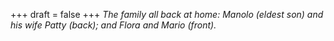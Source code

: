 
+++
draft = false
+++
_The family all back at home: Manolo (eldest son) and his wife Patty (back); and Flora and Mario (front)._
